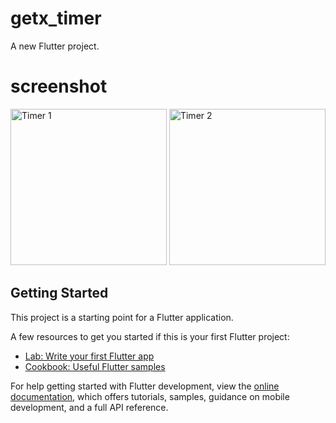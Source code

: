 # getx_timer

A new Flutter project.

# screenshot 
<!-- Timer 1 Image -->
<img src="https://github.com/jainamchauhan283/getx_timer/assets/116141155/bbe4785b-945e-4eef-9eca-9de15be7ed44" alt="Timer 1" width="250"/>
<!-- Timer 2 Image -->
<img src="https://github.com/jainamchauhan283/getx_timer/assets/116141155/b30c7962-f88f-48b0-8305-977d95d5d146" alt="Timer 2" width="250"/>



## Getting Started

This project is a starting point for a Flutter application.

A few resources to get you started if this is your first Flutter project:

- [Lab: Write your first Flutter app](https://docs.flutter.dev/get-started/codelab)
- [Cookbook: Useful Flutter samples](https://docs.flutter.dev/cookbook)

For help getting started with Flutter development, view the
[online documentation](https://docs.flutter.dev/), which offers tutorials,
samples, guidance on mobile development, and a full API reference.
